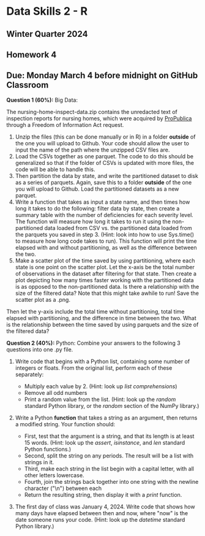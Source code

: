 # Data Skills 2 - R
## Winter Quarter 2024

## Homework 4
## Due: Monday March 4 before midnight on GitHub Classroom

__Question 1 (60%):__ Big Data: 

The nursing-home-inspect-data.zip contains the unredacted text of inspection reports for nursing homes, which were acquired by [ProPublica](https://projects.propublica.org/nursing-homes/) through a Freedom of Information Act request. 
1. Unzip the files (this can be done manually or in R) in a folder __outside__ of the one you will upload to Github. Your code should allow the user to input the name of the path where the unzipped CSV files are.
2. Load the CSVs together as one parquet. The code to do this should be generalized so that if the folder of CSVs is updated with more files, the code will be able to handle this. 
3. Then partition the data by state, and write the partitioned dataset to disk as a series of parquets. Again, save this to a folder  __outside__ of the one you will upload to Github. Load the partitioned datasets as a new parquet.
4. Write a function that takes as input a state name, and then times how long it takes to do the following: filter data by state, then create a summary table with the number of deficiencies for each severity level. The function will measure how long it takes to run it using the non-partitioned data loaded from CSV vs. the partitioned data loaded from the parquets you saved in step 3. (Hint: look into how to use Sys.time() to measure how long code takes to run). This function will print the time elapsed with and without partitioning, as well as the difference between the two.
5. Make a scatter plot of the time saved by using partitioning, where each state is one point on the scatter plot. Let the x-axis be the total number of observations in the dataset after filtering for that state. Then create a plot depicting how many times faster working with the partitioned data is as opposed to the non-partitioned data. Is there a relationship with the size of the filtered data? Note that this might take awhile to run! Save the scatter plot as a .png.

Then let the y-axis include the total time without partitioning, total time elapsed with partitioning, and the difference in time between the two.  What is the relationship between the time saved by using parquets and the size of the filtered data? 

__Question 2 (40%):__ Python: 
Combine your answers to the following 3 questions into one .py file.

  1. Write code that begins with a Python list, containing some number of integers or floats. From the original list, perform each of these separately:
     * Multiply each value by 2. (Hint: look up *list comprehensions*)
     * Remove all odd numbers
     * Print a random value from the list. (Hint: look up the _random_ standard Python library, or the _random_ section of the NumPy library.)
  2. Write a Python **function** that takes a string as an argument, then returns a modified string.  Your function should:
     * First, test that the argument is a string, and that its length is at least 15 words. (Hint: look up the _assert_, _isinstance_, and _len_ standard Python functions.)
     * Second, split the string on any periods.  The result will be a list with strings in it.
     * Third, make each string in the list begin with a capital letter, with all other letters lowercase.
     * Fourth, join the strings back together into one string with the newline character ("\n") between each
     * Return the resulting string, then display it with a _print_ function.
    
 3. The first day of class was January 4, 2024.  Write code that shows how many days have elapsed between then and now, where "now" is the date someone runs your code. (Hint: look up the _datetime_ standard Python library.)
